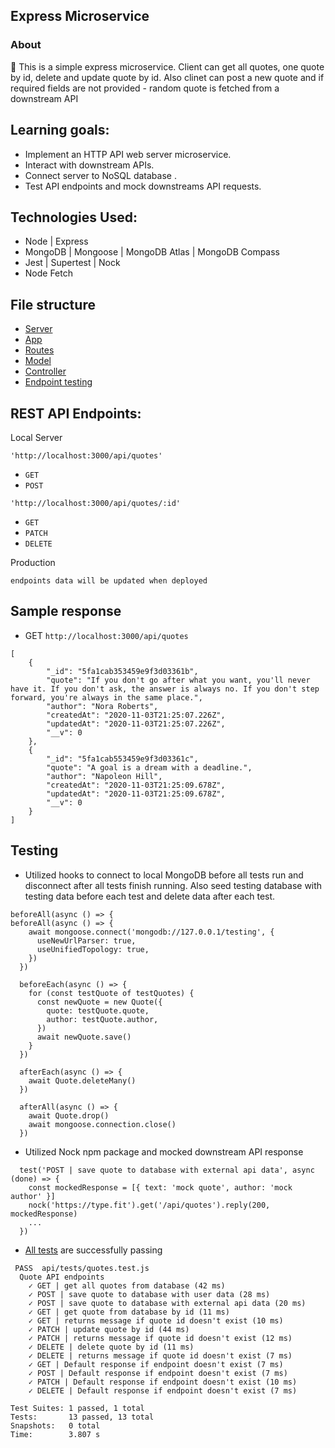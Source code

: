 ## Express Microservice

### About

:floppy_disk: This is a simple express microservice. Client can get all quotes, one quote by id, delete and update quote by id. Also clinet can post a new quote and if required fields are not provided - random quote is fetched from a downstream API

## Learning goals:
- Implement an HTTP API web server microservice.
- Interact with downstream APIs.
- Connect server to NoSQL database .
- Test API endpoints and mock downstreams API requests.

## Technologies Used:
- Node | Express
- MongoDB | Mongoose | MongoDB Atlas | MongoDB Compass
- Jest | Supertest | Nock
- Node Fetch

## File structure
- [Server](https://github.com/edignot/node-express-mongoDB-mongoose-jest-supertest-nock/blob/master/server.js)
- [App](https://github.com/edignot/node-express-mongoDB-mongoose-jest-supertest-nock/blob/master/app.js)
- [Routes](https://github.com/edignot/node-express-mongoDB-mongoose-jest-supertest-nock/blob/master/api/routes/quotesRouter.js)
- [Model](https://github.com/edignot/node-express-mongoDB-mongoose-jest-supertest-nock/blob/master/api/models/quoteSchema.js)
- [Controller](https://github.com/edignot/node-express-mongoDB-mongoose-jest-supertest-nock/blob/master/api/controllers/quotesController.js)
- [Endpoint testing](https://github.com/edignot/node-express-mongoDB-mongoose-jest-supertest-nock/blob/master/api/tests/quotes.test.js)

## REST API Endpoints:
Local Server

`'http://localhost:3000/api/quotes'`

- `GET`
- `POST`

`'http://localhost:3000/api/quotes/:id'`

- `GET`
- `PATCH`
- `DELETE`

Production

`endpoints data will be updated when deployed`

## Sample response 
- GET `http://localhost:3000/api/quotes`
```
[
    {
        "_id": "5fa1cab353459e9f3d03361b",
        "quote": "If you don't go after what you want, you'll never have it. If you don't ask, the answer is always no. If you don't step forward, you're always in the same place.",
        "author": "Nora Roberts",
        "createdAt": "2020-11-03T21:25:07.226Z",
        "updatedAt": "2020-11-03T21:25:07.226Z",
        "__v": 0
    },
    {
        "_id": "5fa1cab553459e9f3d03361c",
        "quote": "A goal is a dream with a deadline.",
        "author": "Napoleon Hill",
        "createdAt": "2020-11-03T21:25:09.678Z",
        "updatedAt": "2020-11-03T21:25:09.678Z",
        "__v": 0
    }
]
```

## Testing
- Utilized hooks to connect to local MongoDB before all tests run and disconnect after all tests finish running. Also seed testing database with testing data before each test and delete data after each test. 

```
beforeAll(async () => {
beforeAll(async () => {
    await mongoose.connect('mongodb://127.0.0.1/testing', {
      useNewUrlParser: true,
      useUnifiedTopology: true,
    })
  })

  beforeEach(async () => {
    for (const testQuote of testQuotes) {
      const newQuote = new Quote({
        quote: testQuote.quote,
        author: testQuote.author,
      })
      await newQuote.save()
    }
  })

  afterEach(async () => {
    await Quote.deleteMany()
  })

  afterAll(async () => {
    await Quote.drop()
    await mongoose.connection.close()
  })
```
- Utilized Nock npm package and mocked downstream API response 
```
  test('POST | save quote to database with external api data', async (done) => {
    const mockedResponse = [{ text: 'mock quote', author: 'mock author' }]
    nock('https://type.fit').get('/api/quotes').reply(200, mockedResponse)
    ...
  })
```


- [All tests](https://github.com/edignot/node-express-mongoDB-mongoose-jest-supertest-nock/blob/master/api/tests/quotes.test.js) are successfully passing

```
 PASS  api/tests/quotes.test.js
  Quote API endpoints
    ✓ GET | get all quotes from database (42 ms)
    ✓ POST | save quote to database with user data (28 ms)
    ✓ POST | save quote to database with external api data (20 ms)
    ✓ GET | get quote from database by id (11 ms)
    ✓ GET | returns message if quote id doesn't exist (10 ms)
    ✓ PATCH | update quote by id (44 ms)
    ✓ PATCH | returns message if quote id doesn't exist (12 ms)
    ✓ DELETE | delete quote by id (11 ms)
    ✓ DELETE | returns message if quote id doesn't exist (7 ms)
    ✓ GET | Default response if endpoint doesn't exist (7 ms)
    ✓ POST | Default response if endpoint doesn't exist (7 ms)
    ✓ PATCH | Default response if endpoint doesn't exist (10 ms)
    ✓ DELETE | Default response if endpoint doesn't exist (7 ms)

Test Suites: 1 passed, 1 total
Tests:       13 passed, 13 total
Snapshots:   0 total
Time:        3.807 s
```
